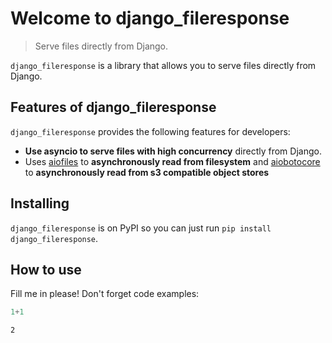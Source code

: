 # Welcome to django_fileresponse
> Serve files directly from Django.


`django_fileresponse` is a library that allows you to serve files directly from Django.

## Features of django_fileresponse

`django_fileresponse` provides the following features for developers:

- **Use asyncio to serve files with high concurrency** directly from Django.
- Uses [aiofiles](https://github.com/Tinche/aiofiles) to **asynchronously read from filesystem** and [aiobotocore](https://github.com/aio-libs/aiobotocore) to **asynchronously read from s3 compatible object stores**

## Installing

`django_fileresponse` is on PyPI so you can just run `pip install django_fileresponse`.

## How to use

Fill me in please! Don't forget code examples:

```python
1+1
```




    2


